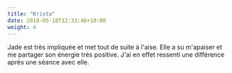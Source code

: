 ```yaml
---
title: "Krista"
date: 2019-05-18T12:33:46+10:00
weight: 4
---
```


Jade est très impliquée et met tout de suite à l'aise. Elle a su m'apaiser et me partager son énergie très positive. J'ai en effet ressenti une différence après une séance avec elle.